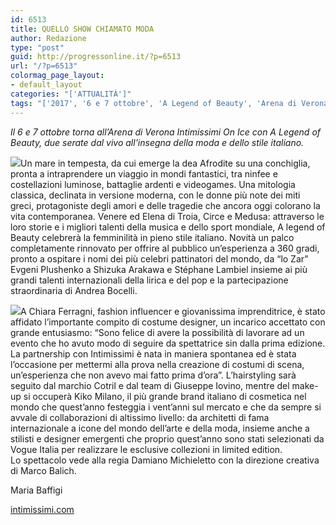 ```yaml
---
id: 6513
title: QUELLO SHOW CHIAMATO MODA
author: Redazione
type: "post"
guid: http://progressonline.it/?p=6513
url: "/?p=6513"
colormag_page_layout:
- default_layout
categories: "['ATTUALITÀ']"
tags: "['2017', '6 e 7 ottobre', 'A Legend of Beauty', 'Arena di Verona', 'Chiara Ferragni', 'Intimissimi On Ice']"
---
```


*Il 6 e 7 ottobre torna all’Arena di Verona Intimissimi On Ice con A Legend of Beauty, due serate dal vivo all’insegna della moda e dello stile italiano.*

![](https://progressonline.it/wp-content/uploads/2017/10/1034-203915-intimissimi-revlon-300x161.jpg)Un mare in tempesta, da cui emerge la dea Afrodite su una conchiglia, pronta a intraprendere un viaggio in mondi fantastici, tra ninfee e costellazioni luminose, battaglie ardenti e videogames. Una mitologia classica, declinata in versione moderna, con le donne più note dei miti greci, protagoniste degli amori e delle tragedie che ancora oggi colorano la vita contemporanea. Venere ed Elena di Troia, Circe e Medusa: attraverso le loro storie e i migliori talenti della musica e dello sport mondiale, A legend of Beauty celebrerà la femminilità in pieno stile italiano. Novità un palco completamente rinnovato per offrire al pubblico un’esperienza a 360 gradi, pronto a ospitare i nomi dei più celebri pattinatori del mondo, da “lo Zar” Evgeni Plushenko a Shizuka Arakawa e Stéphane Lambiel insieme ai più grandi talenti internazionali della lirica e del pop e la partecipazione straordinaria di Andrea Bocelli.

![](https://progressonline.it/wp-content/uploads/2017/10/intimissimi1-950x684-300x216.jpg)A Chiara Ferragni, fashion influencer e giovanissima imprenditrice, è stato affidato l’importante compito di costume designer, un incarico accettato con grande entusiasmo: “Sono felice di avere la possibilità di lavorare ad un evento che ho avuto modo di seguire da spettatrice sin dalla prima edizione. La partnership con Intimissimi è nata in maniera spontanea ed è stata l’occasione per mettermi alla prova nella creazione di costumi di scena, un’esperienza che non avevo mai fatto prima d’ora”. L’hairstyling sarà seguito dal marchio Cotril e dal team di Giuseppe Iovino, mentre del make-up si occuperà Kiko Milano, il più grande brand italiano di cosmetica nel mondo che quest’anno festeggia i vent’anni sul mercato e che da sempre si avvale di collaborazioni di altissimo livello: da architetti di fama internazionale a icone del mondo dell’arte e della moda, insieme anche a stilisti e designer emergenti che proprio quest’anno sono stati selezionati da Vogue Italia per realizzare le esclusive collezioni in limited edition.  
Lo spettacolo vede alla regia Damiano Michieletto con la direzione creativa di Marco Balich.

Maria Baffigi

[intimissimi.com](https://it.intimissimi.com/custserv/custserv.jsp?pageName=intimissimi-on-ice)